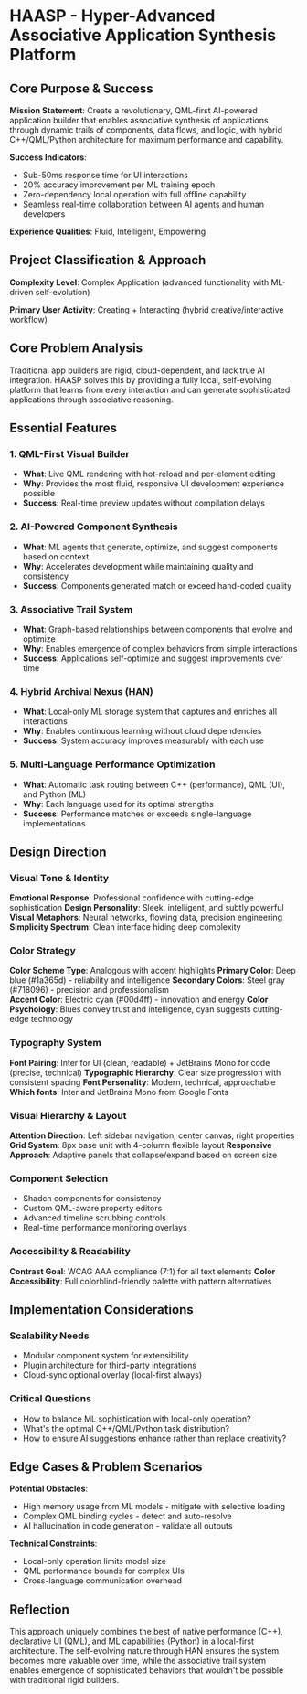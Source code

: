 # HAASP - Hyper-Advanced Associative Application Synthesis Platform

## Core Purpose & Success

**Mission Statement**: Create a revolutionary, QML-first AI-powered application builder that enables associative synthesis of applications through dynamic trails of components, data flows, and logic, with hybrid C++/QML/Python architecture for maximum performance and capability.

**Success Indicators**: 
- Sub-50ms response time for UI interactions
- 20% accuracy improvement per ML training epoch
- Zero-dependency local operation with full offline capability
- Seamless real-time collaboration between AI agents and human developers

**Experience Qualities**: Fluid, Intelligent, Empowering

## Project Classification & Approach

**Complexity Level**: Complex Application (advanced functionality with ML-driven self-evolution)

**Primary User Activity**: Creating + Interacting (hybrid creative/interactive workflow)

## Core Problem Analysis

Traditional app builders are rigid, cloud-dependent, and lack true AI integration. HAASP solves this by providing a fully local, self-evolving platform that learns from every interaction and can generate sophisticated applications through associative reasoning.

## Essential Features

### 1. QML-First Visual Builder
- **What**: Live QML rendering with hot-reload and per-element editing
- **Why**: Provides the most fluid, responsive UI development experience possible
- **Success**: Real-time preview updates without compilation delays

### 2. AI-Powered Component Synthesis  
- **What**: ML agents that generate, optimize, and suggest components based on context
- **Why**: Accelerates development while maintaining quality and consistency
- **Success**: Components generated match or exceed hand-coded quality

### 3. Associative Trail System
- **What**: Graph-based relationships between components that evolve and optimize
- **Why**: Enables emergence of complex behaviors from simple interactions
- **Success**: Applications self-optimize and suggest improvements over time

### 4. Hybrid Archival Nexus (HAN)
- **What**: Local-only ML storage system that captures and enriches all interactions
- **Why**: Enables continuous learning without cloud dependencies
- **Success**: System accuracy improves measurably with each use

### 5. Multi-Language Performance Optimization
- **What**: Automatic task routing between C++ (performance), QML (UI), and Python (ML)
- **Why**: Each language used for its optimal strengths
- **Success**: Performance matches or exceeds single-language implementations

## Design Direction

### Visual Tone & Identity
**Emotional Response**: Professional confidence with cutting-edge sophistication
**Design Personality**: Sleek, intelligent, and subtly powerful
**Visual Metaphors**: Neural networks, flowing data, precision engineering
**Simplicity Spectrum**: Clean interface hiding deep complexity

### Color Strategy
**Color Scheme Type**: Analogous with accent highlights
**Primary Color**: Deep blue (#1a365d) - reliability and intelligence
**Secondary Colors**: Steel gray (#718096) - precision and professionalism  
**Accent Color**: Electric cyan (#00d4ff) - innovation and energy
**Color Psychology**: Blues convey trust and intelligence, cyan suggests cutting-edge technology

### Typography System
**Font Pairing**: Inter for UI (clean, readable) + JetBrains Mono for code (precise, technical)
**Typographic Hierarchy**: Clear size progression with consistent spacing
**Font Personality**: Modern, technical, approachable
**Which fonts**: Inter and JetBrains Mono from Google Fonts

### Visual Hierarchy & Layout
**Attention Direction**: Left sidebar navigation, center canvas, right properties
**Grid System**: 8px base unit with 4-column flexible layout
**Responsive Approach**: Adaptive panels that collapse/expand based on screen size

### Component Selection
- Shadcn components for consistency
- Custom QML-aware property editors
- Advanced timeline scrubbing controls
- Real-time performance monitoring overlays

### Accessibility & Readability
**Contrast Goal**: WCAG AAA compliance (7:1) for all text elements
**Color Accessibility**: Full colorblind-friendly palette with pattern alternatives

## Implementation Considerations

### Scalability Needs
- Modular component system for extensibility
- Plugin architecture for third-party integrations
- Cloud-sync optional overlay (local-first always)

### Critical Questions
- How to balance ML sophistication with local-only operation?
- What's the optimal C++/QML/Python task distribution?
- How to ensure AI suggestions enhance rather than replace creativity?

## Edge Cases & Problem Scenarios

**Potential Obstacles**:
- High memory usage from ML models - mitigate with selective loading
- Complex QML binding cycles - detect and auto-resolve
- AI hallucination in code generation - validate all outputs

**Technical Constraints**:
- Local-only operation limits model size
- QML performance bounds for complex UIs
- Cross-language communication overhead

## Reflection

This approach uniquely combines the best of native performance (C++), declarative UI (QML), and ML capabilities (Python) in a local-first architecture. The self-evolving nature through HAN ensures the system becomes more valuable over time, while the associative trail system enables emergence of sophisticated behaviors that wouldn't be possible with traditional rigid builders.